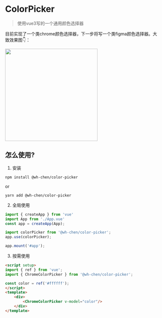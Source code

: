 # ColorPicker

> 使用vue3写的一个通用颜色选择器

目前实现了一个类chrome颜色选择器，下一步将写一个类figma颜色选择器。大致效果图👇：  

<img src="https://static.yximgs.com/udata/pkg/fe/color-picker.png" width="300" />

## 怎么使用?
1. 安装
```shell
npm install @wh-chen/color-picker
```
or
```shell
yarn add @wh-chen/color-picker
```

2. 全局使用
```js
import { createApp } from 'vue'
import App from './App.vue'
const app = createApp(App);

import colorPicker from '@wh-chen/color-picker';
app.use(colorPicker);

app.mount('#app');
```

3. 按需使用
```html
<script setup>
import { ref } from 'vue';
import { ChromeColorPicker } from '@wh-chen/color-picker';

const color = ref('#ffffff');
</script>
<template>
    <div>
        <ChromeColorPicker v-model="color"/>
    </div>
</template>
```